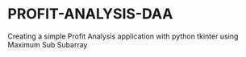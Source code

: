 # PROFIT-ANALYSIS-DAA
Creating a simple Profit Analysis application with python tkinter using Maximum Sub Subarray

